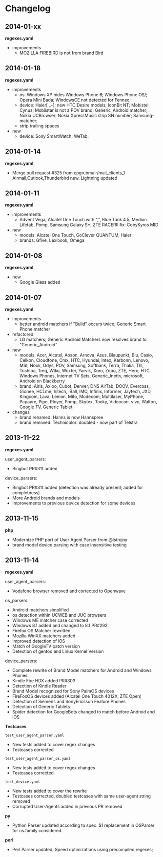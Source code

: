 # Changelog

## 2014-01-xx

**regexes.yaml**

- improvements
  - MOZILLA FIREBIRD is not from brand Bird

## 2014-01-18

**regexes.yaml**

- improvements 
  - os: Windows XP hides Windows Phone 6; Windows Phone OS/; Opera Mini Bada; WindowsCE not detected for Fennec;
  - device: Haier[ _\-]; new HTC Desire models; IconBit NT; Mobistel Cynus; Mobiistar is not a POV brand; Generic_Android matcher; Nokia UCBrowser; Nokia XpressMusic strip SN number; Samsung- matcher;
  - strip trailing spaces
- new 
  - device: Sony SmartWatch; WeTab;

## 2014-01-14

**regexes.yaml**

- Merge pull request #325 from epgrubmair/mail_clients_1
  Airmail,Outlook,Thunderbird new. Lightning updated

## 2014-01-11

**regexes.yaml**

- improvements 
  - Advent Vega, Alcatel One Touch with ",", Blue Tank 4.5, Medion Lifetab, Pomp, Samsung Galaxy S*, ZTE RACERII fix: CobyKyros MID
- new 
  - models: Alcatel One Touch, GoClever QUANTUM, Haier
  - brands: Gfive, Lexibook, Omega

## 2014-01-08

**regexes.yaml**

- new
  - Google Glass added

## 2014-01-07

**regexes.yaml**

- improvements 
  - better android matchers if "Build" occurs twice; Generic Smart Phone matcher
- refactored
  - LG matchers; Generic Android Matchers now resolves brand to "Generic_Android"
- new 
  - models: Acer, Alcatel, Aoson, Arnova, Asus, Blaupunkt, Blu, Casio, Celkon, Cloudfone, Cmx, HTC, Hyundai, Intex, Karbonn, Lenovo, MSI, Nook, Odys, POV, Samsung, Softbank, Terra, Thalia, Thl, Toshiba, Treq, Wiko, Woxter, Yarvik, Xoro, Zopo, ZTE, Hero, HTC Windows Phones, Internet TV Sets, Generic_Inettv, microsoft, Android on Blackberry
  - brand: Airis, Axioo, Cubot, Denver, DNS AirTab, DOOV, Evercoss, Gionee, HCLme, hitech, iBall, IMO, Infinix, Informer, Jaytech, JXD, Kingcom, Lava, Lemon, Mito, Modecom, Multilaser, MyPhone, Papayre, Pipo, Ployer, Pomp, Skytex, Tooky, Videocon, vivo, Walton, Google TV, Generic Tablet
- changes
  - brand renamed: Hanns is now Hannspree
  - brand removed: Technicolor: doubled - now part of Telstra 

## 2013-11-22

**regexes.yaml**

user_agent_parsers:

- Bingbot PR#311 added

device_parsers:

- Bingbot PR#311 added (detection was already present; added for completness)
- More Android brands and models 
- Improvements to previous device detection for some devices

## 2013-11-15

**php**

- Modernize PHP port of User Agent Parser from @lstrojny 
- brand model device parsing with case insensitive testing

## 2013-11-14

**regexes.yaml**

user_agent_parsers:

- Vodafone browser removed and corrected to Openwave

os_parsers:

- Android matchers simplified
- os detection within UCWEB and JUC browsers
- Windows ME matcher case corrected
- Windows 8.1 added and changed to 8.1 PR#292
- Firefox OS Matcher rewritten
- Mozilla WinXX matchers added
- Improved detection of iOS
- Match of GoogleTV patch version
- Detection of gentoo and Linux Kernel Version

device_parsers:

- Complete rewrite of Brand Model matchers for Android and Windows Phones
- Kindle Fire HDX added PR#303
- Detection of Kindle Reader
- Brand Model recognized for Sony PalmOS devices
- FireFoxOS devices added (Alcatel One Touch 4012X, ZTE Open)
- Detection of Siemens and SonyEricsson Feature Phones
- Detection of Generic Tablets
- Spider detection for GoogleBots changed to match before Android and iOS

**Testcases**

`test_user_agent_parser.yaml`

- New tests added to cover regex changes
- Testcases corrected

`test_user_agent_parser_os.yaml` 

- New tests added to cover regex changes
- Testcases corrected

`test_device.yaml`

- New tests added to cover the rewrite
- Testcases corrected, doubled testcases with same user-agent string removed
- Corrupted User-Agents added in previous PR removed

**py**

- Python Parser updated according to spec. $1 replacement in OSParser for os.family considered.

**perl**

- Perl Parser updated; Speed optimizations using precompiled regexes;
